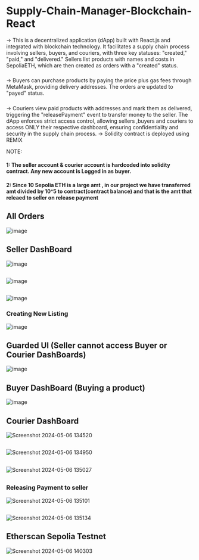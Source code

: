 # Supply-Chain-Manager-Blockchain-React
-> This is a decentralized application (dApp) built with React.js and integrated with blockchain technology. It facilitates a supply chain process involving sellers, buyers, and couriers, with three key statuses: "created," "paid," and "delivered." Sellers list products with names and costs in SepoliaETH, which are then created as orders with a "created" status.
#####
-> Buyers can purchase products by paying the price plus gas fees through MetaMask, providing delivery addresses. The orders are updated to "payed" status. 
#####
-> Couriers view paid products with addresses and mark them as delivered, triggering the "releasePayment" event to transfer money to the seller. The dApp enforces strict access control, allowing sellers ,buyers and couriers to access ONLY their respective dashboard, ensuring confidentiality and security in the supply chain process.
-> Solidity contract is deployed using REMIX

NOTE:
#### 1: The seller account & courier account is hardcoded into solidity contract. Any new account is Logged in as buyer.
#### 2: Since 10 Sepolia ETH is a large amt , in our project we have transferred amt divided by 10^5 to contract(contract balance) and that is the amt that releaed to seller on release payment

## All Orders
![image](https://github.com/ViditaShetty/Supply-Chain-Manager-Blockchain-React/assets/96463276/4157142d-65a9-4c95-8207-e61dc2d5ef1e)

## Seller DashBoard
![image](https://github.com/ViditaShetty/Supply-Chain-Manager-Blockchain-React/assets/96463276/6a755f98-0f0c-41cd-91d9-d080fb4b2895)
##
![image](https://github.com/ViditaShetty/Supply-Chain-Manager-Blockchain-React/assets/96463276/5ef8dd6a-0f12-4ed6-b38e-9d8cdb8f5063)
##
![image](https://github.com/ViditaShetty/Supply-Chain-Manager-Blockchain-React/assets/96463276/083fa63d-379f-4efc-8e6b-1452fa486bf0)
### Creating New Listing
![image](https://github.com/ViditaShetty/Supply-Chain-Manager-Blockchain-React/assets/96463276/dcce7d1a-5a74-40f8-9dfa-46ade7de50d0)
##

## Guarded UI (Seller cannot access Buyer or Courier DashBoards)
![image](https://github.com/ViditaShetty/Supply-Chain-Manager-Blockchain-React/assets/96463276/40837bf7-9c20-4d26-8091-06a1b43fe4a5)
##

## Buyer DashBoard (Buying a product)
![image](https://github.com/ViditaShetty/Supply-Chain-Manager-Blockchain-React/assets/96463276/b07e13b2-0477-484b-a6a1-ae2ffd6c4b75)
## 

## Courier DashBoard
![Screenshot 2024-05-06 134520](https://github.com/ViditaShetty/Supply-Chain-Manager-Blockchain-React/assets/96463276/4d15730c-ac50-4a77-952c-b800e3e38640)
##
![Screenshot 2024-05-06 134950](https://github.com/ViditaShetty/Supply-Chain-Manager-Blockchain-React/assets/96463276/2ff39457-580f-4c64-87b7-b8a6bfa2a2f7)
##
![Screenshot 2024-05-06 135027](https://github.com/ViditaShetty/Supply-Chain-Manager-Blockchain-React/assets/96463276/92a73a26-9d3f-40db-8b52-a624363ebc6a)
##
### Releasing Payment to seller
![Screenshot 2024-05-06 135101](https://github.com/ViditaShetty/Supply-Chain-Manager-Blockchain-React/assets/96463276/f4c750ae-75ae-45b6-9e27-046a1dc0aa18)
##
![Screenshot 2024-05-06 135134](https://github.com/ViditaShetty/Supply-Chain-Manager-Blockchain-React/assets/96463276/1d66adcd-25fa-4e4f-9333-1b2f76922c5d)
##


## Etherscan Sepolia Testnet
![Screenshot 2024-05-06 140303](https://github.com/ViditaShetty/Supply-Chain-Manager-Blockchain-React/assets/96463276/70f52ed9-e5d6-4693-9a35-0b0b09f8392d)
##

